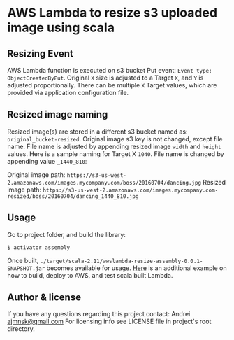 AWS Lambda to resize s3 uploaded image using scala
=========================================================

## Resizing Event

AWS Lambda function is executed on s3 bucket Put event: ```Event type: ObjectCreatedByPut```.
Original ```X``` size is adjusted to a Target ```X```, and ```Y``` is adjusted proportionally.
There can be multiple ```X``` Target values, which are provided via application configuration file.

## Resized image naming

Resized image(s) are stored in a different s3 bucket named as: ```original_bucket-resized```.
Original image s3 key is not changed, except file name.
File name is adjusted by appending resized image ```width``` and ```height``` values.
Here is a sample naming for Target X ```1040```.
File name is changed by appending value ```_1440_810```:

Original image path: ```https://s3-us-west-2.amazonaws.com/images.mycompany.com/boss/20160704/dancing.jpg```
Resized image path: ```https://s3-us-west-2.amazonaws.com/images.mycompany.com-resized/boss/20160704/dancing_1440_810.jpg```

## Usage

Go to project folder, and build the library:
```
$ activator assembly
```
Once built, ```./target/scala-2.11/awslambda-resize-assembly-0.0.1-SNAPSHOT.jar``` becomes available for usage.
[Here](https://aws.amazon.com/blogs/compute/writing-aws-lambda-functions-in-scala/) is an additional example on how to build, deploy to AWS, and test scala built Lambda.


## Author & license

If you have any questions regarding this project contact:
Andrei <ajmnsk@gmail.com>
For licensing info see LICENSE file in project's root directory.